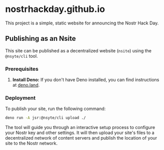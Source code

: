 # nostrhackday.github.io

This project is a simple, static website for announcing the Nostr Hack Day.

## Publishing as an Nsite

This site can be published as a decentralized website (`nsite`) using the `@nsyte/cli` tool.

### Prerequisites

1.  **Install Deno:** If you don't have Deno installed, you can find instructions at [deno.land](https://deno.land/).

### Deployment

To publish your site, run the following command:

```bash
deno run -A jsr:@nsyte/cli upload ./
```

The tool will guide you through an interactive setup process to configure your Nostr key and other settings. It will then upload your site's files to a decentralized network of content servers and publish the location of your site to the Nostr network.
